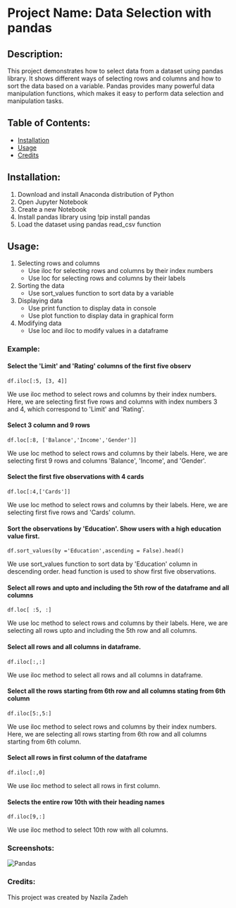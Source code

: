 # Project Name: Data Selection with pandas

## Description:
This project demonstrates how to select data from a dataset using pandas library. It shows different ways of selecting rows and columns and how to sort the data based on a variable. Pandas provides many powerful data manipulation functions, which makes it easy to perform data selection and manipulation tasks.

## Table of Contents:
- [Installation](#installation)
- [Usage](#usage)
- [Credits](#credits)

## Installation:
1. Download and install Anaconda distribution of Python
2. Open Jupyter Notebook
3. Create a new Notebook
4. Install pandas library using !pip install pandas
5. Load the dataset using pandas read_csv function

## Usage:
1. Selecting rows and columns
	- Use iloc for selecting rows and columns by their index numbers
	- Use loc for selecting rows and columns by their labels
2. Sorting the data
	- Use sort_values function to sort data by a variable
3. Displaying data
	- Use print function to display data in console
	- Use plot function to display data in graphical form
4. Modifying data
	- Use loc and iloc to modify values in a dataframe

### Example:

#### Select the 'Limit' and 'Rating' columns of the first five observ
```pandas
df.iloc[:5, [3, 4]]
```
We use iloc method to select rows and columns by their index numbers. Here, we are selecting first five rows and columns with index numbers 3 and 4, which correspond to 'Limit' and 'Rating'.

#### Select 3 column and 9 rows
```pandas
df.loc[:8, ['Balance','Income','Gender']]
```
We use loc method to select rows and columns by their labels. Here, we are selecting first 9 rows and columns 'Balance', 'Income', and 'Gender'.

#### Select the first five observations with 4 cards
```pandas
df.loc[:4,['Cards']]
```
We use loc method to select rows and columns by their labels. Here, we are selecting first five rows and 'Cards' column.

#### Sort the observations by 'Education'. Show users with a high education value first. 
```pandas
df.sort_values(by ='Education',ascending = False).head()
```
We use sort_values function to sort data by 'Education' column in descending order. head function is used to show first five observations.

#### Select all rows and upto and including the 5th row of the dataframe and all columns 
```pandas
df.loc[ :5, :]
```
We use loc method to select rows and columns by their labels. Here, we are selecting all rows upto and including the 5th row and all columns.

#### Select all rows and all columns in dataframe.
```pandas
df.iloc[:,:]
```
We use iloc method to select all rows and all columns in dataframe.

#### Select all the rows starting from 6th row and all columns stating from 6th column 
```pandas
df.iloc[5:,5:]
```
We use iloc method to select rows and columns by their index numbers. Here, we are selecting all rows starting from 6th row and all columns starting from 6th column.

#### Select all rows in first column of the dataframe
```pandas
df.iloc[:,0]
```
We use iloc method to select all rows in first column.

#### Selects the entire row 10th with their heading names
```pandas
df.iloc[9,:]
```
We use iloc method to select 10th row with all columns. 

### Screenshots:

![Pandas](https://github.com/Nazilauk/pandas/assets/127387087/054d9775-0a94-4dbe-b92b-0d46a78ede16)

### Credits:
This project was created by Nazila Zadeh

